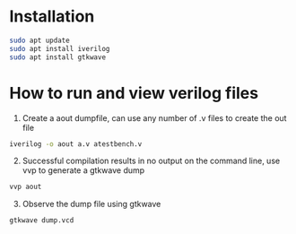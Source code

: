 # Installation

```bash
sudo apt update
sudo apt install iverilog
sudo apt install gtkwave
```

# How to run and view verilog files

1. Create a aout dumpfile, can use any number of .v files to create the out file

```bash
iverilog -o aout a.v atestbench.v
```

2. Successful compilation results in no output on the command line, use vvp to generate a gtkwave dump

```bash
vvp aout
```

3. Observe the dump file using gtkwave

```bash
gtkwave dump.vcd
```